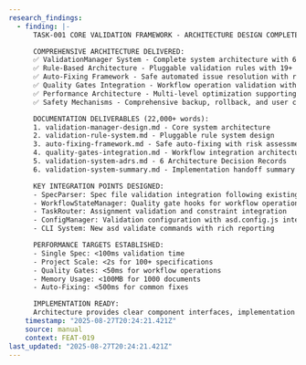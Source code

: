 ```yaml
---
research_findings:
  - finding: |-
      TASK-001 CORE VALIDATION FRAMEWORK - ARCHITECTURE DESIGN COMPLETE

      COMPREHENSIVE ARCHITECTURE DELIVERED:
      ✅ ValidationManager System - Complete system architecture with 6 major components
      ✅ Rule-Based Architecture - Pluggable validation rules with 19+ specific rules designed
      ✅ Auto-Fixing Framework - Safe automated issue resolution with risk assessment
      ✅ Quality Gates Integration - Workflow operation validation with <50ms performance
      ✅ Performance Architecture - Multi-level optimization supporting <2s for 100+ specs
      ✅ Safety Mechanisms - Comprehensive backup, rollback, and user confirmation systems

      DOCUMENTATION DELIVERABLES (22,000+ words):
      1. validation-manager-design.md - Core system architecture
      2. validation-rule-system.md - Pluggable rule system design  
      3. auto-fixing-framework.md - Safe auto-fixing with risk assessment
      4. quality-gates-integration.md - Workflow integration architecture
      5. validation-system-adrs.md - 6 Architecture Decision Records
      6. validation-system-summary.md - Implementation handoff summary

      KEY INTEGRATION POINTS DESIGNED:
      - SpecParser: Spec file validation integration following existing patterns
      - WorkflowStateManager: Quality gate hooks for workflow operations
      - TaskRouter: Assignment validation and constraint integration
      - ConfigManager: Validation configuration with asd.config.js integration
      - CLI System: New asd validate commands with rich reporting

      PERFORMANCE TARGETS ESTABLISHED:
      - Single Spec: <100ms validation time
      - Project Scale: <2s for 100+ specifications  
      - Quality Gates: <50ms for workflow operations
      - Memory Usage: <100MB for 1000 documents
      - Auto-Fixing: <500ms for common fixes

      IMPLEMENTATION READY:
      Architecture provides clear component interfaces, implementation patterns, integration guidance, and success metrics. Ready for development team handoff with comprehensive technical specifications.
    timestamp: "2025-08-27T20:24:21.421Z"
    source: manual
    context: FEAT-019
last_updated: "2025-08-27T20:24:21.421Z"
---
```

